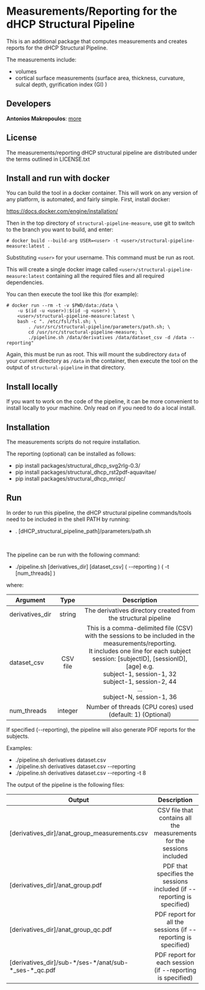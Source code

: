 # Measurements/Reporting for the dHCP Structural Pipeline

This is an additional package that computes measurements and creates reports for the dHCP Structural Pipeline.

The measurements include:<br>
* volumes
* cortical surface measurements (surface area, thickness, curvature, sulcal depth, gyrification index (GI) )

## Developers
<b>Antonios Makropoulos</b>:  <a href="http://antoniosmakropoulos.com">more</a>

## License
The measurements/reporting dHCP structural pipeline are distributed under the terms outlined in LICENSE.txt

## Install and run with docker
You can build the tool in a docker container. This will work on any
version of any platform, is automated, and fairly simple. First, install
docker:

https://docs.docker.com/engine/installation/

Then in the top directory of `structural-pipeline-measure`, use git to 
switch to the branch you want to build, and enter:

```
# docker build --build-arg USER=<user> -t <user>/structural-pipeline-measure:latest .
```

Substituting `<user>` for your username. This command must be run as root. 

This will create a single docker image called
`<user>/structural-pipeline-measure:latest` containing all the required files 
and all required dependencies. 

You can then execute the tool like this (for example):

```
# docker run --rm -t -v $PWD/data:/data \
    -u $(id -u <user>):$(id -g <user>) \
    <user>/structural-pipeline-measure:latest \
    bash -c ". /etc/fsl/fsl.sh; \
        . /usr/src/structural-pipeline/parameters/path.sh; \
        cd /usr/src/structural-pipeline-measure; \
        ./pipeline.sh /data/derivatives /data/dataset_csv -d /data --reporting"
```

Again, this must be run as root. This will mount the subdirectory `data` of
your current directory as `/data` in the container, then execute the tool
on the output of `structural-pipeline` in that directory. 

## Install locally
If you want to work on the code of the pipeline, it can be more convenient to
install locally to your machine. Only read on if you need to do a local
install. 

## Installation
The measurements scripts do not require installation.

The reporting (optional) can be installed as follows:
* pip install packages/structural_dhcp_svg2rlg-0.3/
* pip install packages/structural_dhcp_rst2pdf-aquavitae/
* pip install packages/structural_dhcp_mriqc/


## Run
In order to run this pipeline, the dHCP structural pipeline commands/tools need to be included in the shell PATH by running:
* . [dHCP_structural_pipeline_path]/parameters/path.sh
<br>

The pipeline can be run with the following command:

* ./pipeline.sh [derivatives_dir] [dataset_csv]  \( --reporting \) \( -t [num_threads] \)

where:

| Argument        | Type      | Description     
| ------------- |:-------------:| :-------------:|
| derivatives_dir| string | The derivatives directory created from the structural pipeline
| dataset_csv| CSV file | This is a comma-delimited file (CSV) with the sessions to be included in the measurements/reporting. <br>It includes one line for each subject session: [subjectID], [sessionID], [age] e.g. <br>subject-1, session-1, 32<br>subject-1, session-2, 44<br>...<br>subject-N, session-1, 36<br>
| num_threads| integer |Number of threads (CPU cores) used (default: 1) (Optional)
If specified (--reporting), the pipeline will also generate PDF reports for the subjects.


Examples:
* ./pipeline.sh derivatives dataset.csv
* ./pipeline.sh derivatives dataset.csv --reporting
* ./pipeline.sh derivatives dataset.csv --reporting -t 8


The output of the pipeline is the following files:

| Output    | Description    
| -------------  |:-------------:|
| [derivatives_dir]/anat_group_measurements.csv   | CSV file that contains all the measurements for the sessions included
| [derivatives_dir]/anat_group.pdf    | PDF that specifies the sessions included (if --reporting is specified)
| [derivatives_dir]/anat_group_qc.pdf  | PDF report for all the sessions (if --reporting is specified)
| [derivatives_dir]/sub-\*/ses-\*/anat/sub-\*_ses-\*_qc.pdf  | PDF report for each session (if --reporting is specified)


